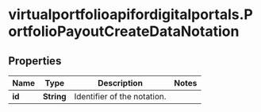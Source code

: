 # virtualportfolioapifordigitalportals.PortfolioPayoutCreateDataNotation

## Properties

Name | Type | Description | Notes
------------ | ------------- | ------------- | -------------
**id** | **String** | Identifier of the notation. | 


